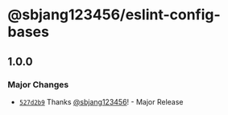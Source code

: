 # @sbjang123456/eslint-config-bases

## 1.0.0

### Major Changes

- [`527d2b9`](https://github.com/sbjang123456/monorepo-clone-template/commit/527d2b95c813f3c24268d06fb085fdcce6fc3262) Thanks [@sbjang123456](https://github.com/sbjang123456)! - Major Release
